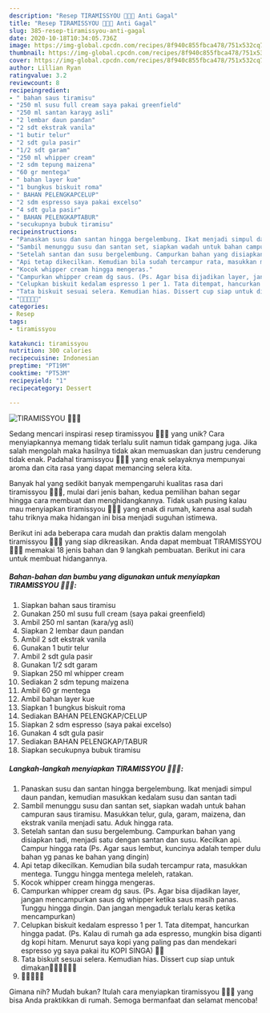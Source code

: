 ```yaml
---
description: "Resep TIRAMISSYOU 💜💃🏻 Anti Gagal"
title: "Resep TIRAMISSYOU 💜💃🏻 Anti Gagal"
slug: 385-resep-tiramissyou-anti-gagal
date: 2020-10-18T10:34:05.736Z
image: https://img-global.cpcdn.com/recipes/8f940c855fbca478/751x532cq70/tiramissyou-💜💃🏻-foto-resep-utama.jpg
thumbnail: https://img-global.cpcdn.com/recipes/8f940c855fbca478/751x532cq70/tiramissyou-💜💃🏻-foto-resep-utama.jpg
cover: https://img-global.cpcdn.com/recipes/8f940c855fbca478/751x532cq70/tiramissyou-💜💃🏻-foto-resep-utama.jpg
author: Lillian Ryan
ratingvalue: 3.2
reviewcount: 8
recipeingredient:
- " bahan saus tiramisu"
- "250 ml susu full cream saya pakai greenfield"
- "250 ml santan karayg asli"
- "2 lembar daun pandan"
- "2 sdt ekstrak vanila"
- "1 butir telur"
- "2 sdt gula pasir"
- "1/2 sdt garam"
- "250 ml whipper cream"
- "2 sdm tepung maizena"
- "60 gr mentega"
- " bahan layer kue"
- "1 bungkus biskuit roma"
- " BAHAN PELENGKAPCELUP"
- "2 sdm espresso saya pakai excelso"
- "4 sdt gula pasir"
- " BAHAN PELENGKAPTABUR"
- "secukupnya bubuk tiramisu"
recipeinstructions:
- "Panaskan susu dan santan hingga bergelembung. Ikat menjadi simpul daun pandan, kemudian masukkan kedalam susu dan santan tadi"
- "Sambil menunggu susu dan santan set, siapkan wadah untuk bahan campuran saus tiramisu. Masukkan telur, gula, garam, maizena, dan ekstrak vanila menjadi satu. Aduk hingga rata."
- "Setelah santan dan susu bergelembung. Campurkan bahan yang disiapkan tadi, menjadi satu dengan santan dan susu. Kecilkan api. Campur hingga rata (Ps. Agar saus lembut, kuncinya adalah temper dulu bahan yg panas ke bahan yang dingin)"
- "Api tetap dikecilkan. Kemudian bila sudah tercampur rata, masukkan mentega. Tunggu hingga mentega meleleh, ratakan."
- "Kocok whipper cream hingga mengeras."
- "Campurkan whipper cream dg saus. (Ps. Agar bisa dijadikan layer, jangan mencampurkan saus dg whipper ketika saus masih panas. Tunggu hingga dingin. Dan jangan mengaduk terlalu keras ketika mencampurkan)"
- "Celupkan biskuit kedalam espresso 1 per 1. Tata ditempat, hancurkan hingga padat. (Ps. Kalau di rumah ga ada espresso, mungkin bisa diganti dg kopi hitam. Menurut saya kopi yang paling pas dan mendekari espresso yg saya pakai itu KOPI SINGA) 🙊💜"
- "Tata biskuit sesuai selera. Kemudian hias. Dissert cup siap untuk dimakan👩🏻‍🍳👩🏻‍🍳"
- "👭🏻👩🏻‍🍳"
categories:
- Resep
tags:
- tiramissyou

katakunci: tiramissyou 
nutrition: 300 calories
recipecuisine: Indonesian
preptime: "PT19M"
cooktime: "PT53M"
recipeyield: "1"
recipecategory: Dessert

---
```



![TIRAMISSYOU 💜💃🏻](https://img-global.cpcdn.com/recipes/8f940c855fbca478/751x532cq70/tiramissyou-💜💃🏻-foto-resep-utama.jpg)

Sedang mencari inspirasi resep tiramissyou 💜💃🏻 yang unik? Cara menyiapkannya memang tidak terlalu sulit namun tidak gampang juga. Jika salah mengolah maka hasilnya tidak akan memuaskan dan justru cenderung tidak enak. Padahal tiramissyou 💜💃🏻 yang enak selayaknya mempunyai aroma dan cita rasa yang dapat memancing selera kita.



Banyak hal yang sedikit banyak mempengaruhi kualitas rasa dari tiramissyou 💜💃🏻, mulai dari jenis bahan, kedua pemilihan bahan segar hingga cara membuat dan menghidangkannya. Tidak usah pusing kalau mau menyiapkan tiramissyou 💜💃🏻 yang enak di rumah, karena asal sudah tahu triknya maka hidangan ini bisa menjadi suguhan istimewa.


Berikut ini ada beberapa cara mudah dan praktis dalam mengolah tiramissyou 💜💃🏻 yang siap dikreasikan. Anda dapat membuat TIRAMISSYOU 💜💃🏻 memakai 18 jenis bahan dan 9 langkah pembuatan. Berikut ini cara untuk membuat hidangannya.

<!--inarticleads1-->

##### Bahan-bahan dan bumbu yang digunakan untuk menyiapkan TIRAMISSYOU 💜💃🏻:

1. Siapkan  bahan saus tiramisu
1. Gunakan 250 ml susu full cream (saya pakai greenfield)
1. Ambil 250 ml santan (kara/yg asli)
1. Siapkan 2 lembar daun pandan
1. Ambil 2 sdt ekstrak vanila
1. Gunakan 1 butir telur
1. Ambil 2 sdt gula pasir
1. Gunakan 1/2 sdt garam
1. Siapkan 250 ml whipper cream
1. Sediakan 2 sdm tepung maizena
1. Ambil 60 gr mentega
1. Ambil  bahan layer kue
1. Siapkan 1 bungkus biskuit roma
1. Sediakan  BAHAN PELENGKAP/CELUP
1. Siapkan 2 sdm espresso (saya pakai excelso)
1. Gunakan 4 sdt gula pasir
1. Sediakan  BAHAN PELENGKAP/TABUR
1. Siapkan secukupnya bubuk tiramisu




<!--inarticleads2-->

##### Langkah-langkah menyiapkan TIRAMISSYOU 💜💃🏻:

1. Panaskan susu dan santan hingga bergelembung. Ikat menjadi simpul daun pandan, kemudian masukkan kedalam susu dan santan tadi
1. Sambil menunggu susu dan santan set, siapkan wadah untuk bahan campuran saus tiramisu. Masukkan telur, gula, garam, maizena, dan ekstrak vanila menjadi satu. Aduk hingga rata.
1. Setelah santan dan susu bergelembung. Campurkan bahan yang disiapkan tadi, menjadi satu dengan santan dan susu. Kecilkan api. Campur hingga rata (Ps. Agar saus lembut, kuncinya adalah temper dulu bahan yg panas ke bahan yang dingin)
1. Api tetap dikecilkan. Kemudian bila sudah tercampur rata, masukkan mentega. Tunggu hingga mentega meleleh, ratakan.
1. Kocok whipper cream hingga mengeras.
1. Campurkan whipper cream dg saus. (Ps. Agar bisa dijadikan layer, jangan mencampurkan saus dg whipper ketika saus masih panas. Tunggu hingga dingin. Dan jangan mengaduk terlalu keras ketika mencampurkan)
1. Celupkan biskuit kedalam espresso 1 per 1. Tata ditempat, hancurkan hingga padat. (Ps. Kalau di rumah ga ada espresso, mungkin bisa diganti dg kopi hitam. Menurut saya kopi yang paling pas dan mendekari espresso yg saya pakai itu KOPI SINGA) 🙊💜
1. Tata biskuit sesuai selera. Kemudian hias. Dissert cup siap untuk dimakan👩🏻‍🍳👩🏻‍🍳
1. 👭🏻👩🏻‍🍳




Gimana nih? Mudah bukan? Itulah cara menyiapkan tiramissyou 💜💃🏻 yang bisa Anda praktikkan di rumah. Semoga bermanfaat dan selamat mencoba!
